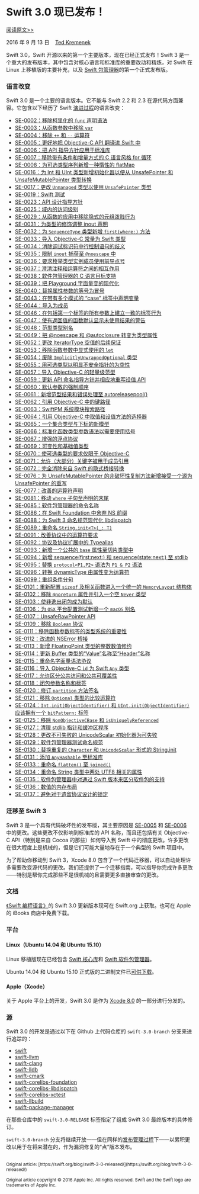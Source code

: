 # Swift 3.0 现已发布！

[阅读原文>>](https://swift.org/blog/swift-3-0-released/)

2016 年 9 月 13 日&nbsp;&nbsp;&nbsp;&nbsp;[Ted Kremenek](https://github.com/tkremenek/)

Swift 3.0，Swift 开源以来的第一个主要版本，现在已经正式发布！Swift 3 是一个重大的发布版本，其中包含对核心语言和标准库的重要改动和精炼，对 Swift 在 Linux 上移植版的主要补充，以及 [Swift 包管理器](https://swift.org/package-manager)的第一个正式发布版。

### 语言改变

Swift 3.0 是一个主要的语言版本。它不能与 Swift 2.2 和 2.3 在源代码方面兼容。它包含以下经历了 Swift [演进过程](https://swift.org/contributing/#participating-in-the-swift-evolution-process)的语言改变：

* [SE-0002：移除柯里化的 `func` 声明语法](https://github.com/apple/swift-evolution/blob/master/proposals/0002-remove-currying.md)
* [SE-0003：从函数参数中移除 `var`](https://github.com/apple/swift-evolution/blob/master/proposals/0003-remove-var-parameters.md)
* [SE-0004：移除 `++` 和 `--` 运算符](https://github.com/apple/swift-evolution/blob/master/proposals/0004-remove-pre-post-inc-decrement.md)
* [SE-0005：更好地把 Objective-C API 翻译进 Swift 中](https://github.com/apple/swift-evolution/blob/master/proposals/0005-objective-c-name-translation.md)
* [SE-0006：把 API 指导方针应用于标准库](https://github.com/apple/swift-evolution/blob/master/proposals/0006-apply-api-guidelines-to-the-standard-library.md)
* [SE-0007：移除带有条件和增量方式的 C 语言风格 for 循环](https://github.com/apple/swift-evolution/blob/master/proposals/0007-remove-c-style-for-loops.md)
* [SE-0008：为可选类型序列新增一种惰性的 flatMap](https://github.com/apple/swift-evolution/blob/master/proposals/0008-lazy-flatmap-for-optionals.md)
* [SE-0016：为 Int 和 UInt 类型新增初始化器以便从 UnsafePointer 和 UnsafeMutablePointer 类型转换](https://github.com/apple/swift-evolution/blob/master/proposals/0016-initializers-for-converting-unsafe-pointers-to-ints.md)
* [SE-0017：更改 `Unmanaged` 类型以使用 `UnsafePointer` 类型](https://github.com/apple/swift-evolution/blob/master/proposals/0017-convert-unmanaged-to-use-unsafepointer.md)
* [SE-0019：Swift 测试](https://github.com/apple/swift-evolution/blob/master/proposals/0019-package-manager-testing.md)
* [SE-0023：API 设计指导方针](https://github.com/apple/swift-evolution/blob/master/proposals/0023-api-guidelines.md)
* [SE-0025：域内的访问级别](https://github.com/apple/swift-evolution/blob/master/proposals/0025-scoped-access-level.md)
* [SE-0029：从函数的应用中移除隐式的元组泼贱行为](https://github.com/apple/swift-evolution/blob/master/proposals/0029-remove-implicit-tuple-splat.md)
* [SE-0031：为类型的修饰调整 inout 声明](https://github.com/apple/swift-evolution/blob/master/proposals/0031-adjusting-inout-declarations.md)
* [SE-0032：为 `SequenceType` 类型新增 `first(where:)` 方法](https://github.com/apple/swift-evolution/blob/master/proposals/0032-sequencetype-find.md)
* [SE-0033：导入 Objective-C 常量为 Swift 类型](https://github.com/apple/swift-evolution/blob/master/proposals/0033-import-objc-constants.md)
* [SE-0034：消除调试标识符中行控制语句的歧义](https://github.com/apple/swift-evolution/blob/master/proposals/0034-disambiguating-line.md)
* [SE-0035：限制 `inout` 捕获至 `@noescape` 中](https://github.com/apple/swift-evolution/blob/master/proposals/0035-limit-inout-capture.md)
* [SE-0036：要求枚举类型实例成员使用前导点号](https://github.com/apple/swift-evolution/blob/master/proposals/0036-enum-dot.md)
* [SE-0037：澄清注释和运算符之间的相互作用](https://github.com/apple/swift-evolution/blob/master/proposals/0037-clarify-comments-and-operators.md)
* [SE-0038：软件包管理器的 C 语言目标支持](https://github.com/apple/swift-evolution/blob/master/proposals/0038-swiftpm-c-language-targets.md)
* [SE-0039：把 Playground 字面量变的现代化](https://github.com/apple/swift-evolution/blob/master/proposals/0039-playgroundliterals.md)
* [SE-0040：替换属性参数的等号为冒号](https://github.com/apple/swift-evolution/blob/master/proposals/0040-attributecolons.md)
* [SE-0043：在带有多个模式的 “case” 标签中声明变量](https://github.com/apple/swift-evolution/blob/master/proposals/0043-declare-variables-in-case-labels-with-multiple-patterns.md)
* [SE-0044：导入为成员](https://github.com/apple/swift-evolution/blob/master/proposals/0044-import-as-member.md)
* [SE-0046：在包括第一个标签的所有参数上建立一致的标签行为](https://github.com/apple/swift-evolution/blob/master/proposals/0046-first-label.md)
* [SE-0047：使有返回值的函数默认显示未使用结果的警告](https://github.com/apple/swift-evolution/blob/master/proposals/0047-nonvoid-warn.md)
* [SE-0048：范型类型别名](https://github.com/apple/swift-evolution/blob/master/proposals/0048-generic-typealias.md)
* [SE-0049：把 @noescape 和 @autoclosure 转变为类型属性](https://github.com/apple/swift-evolution/blob/master/proposals/0049-noescape-autoclosure-type-attrs.md)
* [SE-0052：更改 IteratorType 空值的后续保证](https://github.com/apple/swift-evolution/blob/master/proposals/0052-iterator-post-nil-guarantee.md)
* [SE-0053：移除函数参数中显式使用的 `let`](https://github.com/apple/swift-evolution/blob/master/proposals/0053-remove-let-from-function-parameters.md)
* [SE-0054：废除 `ImplicitlyUnwrappedOptional` 类型](https://github.com/apple/swift-evolution/blob/master/proposals/0054-abolish-iuo.md)
* [SE-0055：用可选类型以明显不安全指针的为空性](https://github.com/apple/swift-evolution/blob/master/proposals/0055-optional-unsafe-pointers.md)
* [SE-0057：导入 Objective-C 的轻量级范型](https://github.com/apple/swift-evolution/blob/master/proposals/0057-importing-objc-generics.md)
* [SE-0059：更新 API 命名指导方针并相应地重写设值 API](https://github.com/apple/swift-evolution/blob/master/proposals/0059-updated-set-apis.md)
* [SE-0060：默认参数的强制顺序](https://github.com/apple/swift-evolution/blob/master/proposals/0060-defaulted-parameter-order.md)
* [SE-0061：新增范型结果和错误处理至 autoreleasepool()](https://github.com/apple/swift-evolution/blob/master/proposals/0061-autoreleasepool-signature.md)
* [SE-0062：引用 Objective-C 中的键路径](https://github.com/apple/swift-evolution/blob/master/proposals/0062-objc-keypaths.md)
* [SE-0063：SwiftPM 系统模块搜索路径](https://github.com/apple/swift-evolution/blob/master/proposals/0063-swiftpm-system-module-search-paths.md)
* [SE-0064：引用 Objective-C 中取值和设值方法的选择器](https://github.com/apple/swift-evolution/blob/master/proposals/0064-property-selectors.md)
* [SE-0065：一个集合类型与下标的新模型](https://github.com/apple/swift-evolution/blob/master/proposals/0065-collections-move-indices.md)
* [SE-0066：标准化函数类型参数语法以需要使用括号](https://github.com/apple/swift-evolution/blob/master/proposals/0066-standardize-function-type-syntax.md)
* [SE-0067：增强的浮点协议](https://github.com/apple/swift-evolution/blob/master/proposals/0067-floating-point-protocols.md)
* [SE-0069：可变性和基础值类型](https://github.com/apple/swift-evolution/blob/master/proposals/0069-swift-mutability-for-foundation.md)
* [SE-0070：使可选类型的要求仅限于 Objective-C](https://github.com/apple/swift-evolution/blob/master/proposals/0070-optional-requirements.md)
* [SE-0071：允许（大部分）关键字被用于成员引用](https://github.com/apple/swift-evolution/blob/master/proposals/0071-member-keywords.md)
* [SE-0072：完全消除来自 Swift 的隐式桥接转换](https://github.com/apple/swift-evolution/blob/master/proposals/0072-eliminate-implicit-bridging-conversions.md)
* [SE-0076：为 UnsafeMutablePointer 的非破坏性复制方法新增接受一个源为 UnsafePointer 的重写](https://github.com/apple/swift-evolution/blob/master/proposals/0076-copying-to-unsafe-mutable-pointer-with-unsafe-pointer-source.md)
* [SE-0077：改善的运算符声明](https://github.com/apple/swift-evolution/blob/master/proposals/0077-operator-precedence.md)
* [SE-0081：移动 `where` 子句至声明的末尾](https://github.com/apple/swift-evolution/blob/master/proposals/0081-move-where-expression.md)
* [SE-0085：软件包管理器的命令名称](https://github.com/apple/swift-evolution/blob/master/proposals/0085-package-manager-command-name.md)
* [SE-0086：在 Swift Foundation 中舍弃 NS 前缀](https://github.com/apple/swift-evolution/blob/master/proposals/0086-drop-foundation-ns.md)
* [SE-0088：为 Swift 3 命名规范现代化 libdispatch](https://github.com/apple/swift-evolution/blob/master/proposals/0088-libdispatch-for-swift3.md)
* [SE-0089：重命名 `String.init<T>(_: T)`](https://github.com/apple/swift-evolution/blob/master/proposals/0089-rename-string-reflection-init.md)
* [SE-0091：改善协议中的运算符要求](https://github.com/apple/swift-evolution/blob/master/proposals/0091-improving-operators-in-protocols.md)
* [SE-0092：协议及协议扩展中的 Typealias](https://github.com/apple/swift-evolution/blob/master/proposals/0092-typealiases-in-protocols.md)
* [SE-0093：新增一个公共的 `base` 属性至切片类型中](https://github.com/apple/swift-evolution/blob/master/proposals/0093-slice-base.md)
* [SE-0094：新增 sequence(first:next:) 和 sequence(state:next:) 至 stdlib](https://github.com/apple/swift-evolution/blob/master/proposals/0094-sequence-function.md)
* [SE-0095：替换 `protocol<P1,P2>` 语法为 `P1 & P2` 语法](https://github.com/apple/swift-evolution/blob/master/proposals/0095-any-as-existential.md)
* [SE-0096：转换 dynamicType 由属性变为运算符](https://github.com/apple/swift-evolution/blob/master/proposals/0096-dynamictype.md)
* [SE-0099：重组条件分句](https://github.com/apple/swift-evolution/blob/master/proposals/0099-conditionclauses.md)
* [SE-0101：重新配置 `sizeof` 及相关函数进入一个统一的 `MemoryLayout` 结构体](https://github.com/apple/swift-evolution/blob/master/proposals/0101-standardizing-sizeof-naming.md)
* [SE-0102：移除 `@noreturn` 属性并引入一个空 `Never` 类型](https://github.com/apple/swift-evolution/blob/master/proposals/0102-noreturn-bottom-type.md)
* [SE-0103：使非逸出闭包成为默认](https://github.com/apple/swift-evolution/blob/master/proposals/0103-make-noescape-default.md)
* [SE-0106：为 `OSX` 平台配置测试新增一个 `macOS` 别名](https://github.com/apple/swift-evolution/blob/master/proposals/0106-rename-osx-to-macos.md)
* [SE-0107：UnsafeRawPointer API](https://github.com/apple/swift-evolution/blob/master/proposals/0107-unsaferawpointer.md)
* [SE-0109：移除 `Boolean` 协议](https://github.com/apple/swift-evolution/blob/master/proposals/0109-remove-boolean.md)
* [SE-0111：移除函数参数标签的类型系统的重要性](https://github.com/apple/swift-evolution/blob/master/proposals/0111-remove-arg-label-type-significance.md)
* [SE-0112：改进的 NSError 桥接](https://github.com/apple/swift-evolution/blob/master/proposals/0112-nserror-bridging.md)
* [SE-0113：新增 FloatingPoint 类型的整数数值修约](https://github.com/apple/swift-evolution/blob/master/proposals/0113-rounding-functions-on-floatingpoint.md)
* [SE-0114：更新 Buffer 类型的“Value”名称至“Header”名称](https://github.com/apple/swift-evolution/blob/master/proposals/0114-buffer-naming.md)
* [SE-0115：重命名字面量语法协议](https://github.com/apple/swift-evolution/blob/master/proposals/0115-literal-syntax-protocols.md)
* [SE-0116：导入 Objective-C `id` 为 Swift `Any` 类型](https://github.com/apple/swift-evolution/blob/master/proposals/0116-id-as-any.md)
* [SE-0117：允许区分公共访问和公共可覆盖性](https://github.com/apple/swift-evolution/blob/master/proposals/0117-non-public-subclassable-by-default.md)
* [SE-0118：闭包参数名称和标签](https://github.com/apple/swift-evolution/blob/master/proposals/0118-closure-parameter-names-and-labels.md)
* [SE-0120：修订 `partition` 方法签名](https://github.com/apple/swift-evolution/blob/master/proposals/0120-revise-partition-method.md)
* [SE-0121：移除 `Optional` 类型的比较运算符](https://github.com/apple/swift-evolution/blob/master/proposals/0121-remove-optional-comparison-operators.md)
* [SE-0124：`Int.init(ObjectIdentifier)` 和 `UInt.init(ObjectIdentifier)` 应该拥有一个 `bitPattern:` 标签](https://github.com/apple/swift-evolution/blob/master/proposals/0124-bitpattern-label-for-int-initializer-objectidentfier.md)
* [SE-0125：移除 `NonObjectiveCBase` 和 `isUniquelyReferenced`](https://github.com/apple/swift-evolution/blob/master/proposals/0125-remove-nonobjectivecbase.md)
* [SE-0127：清理 stdlib 指针和缓冲区程序](https://github.com/apple/swift-evolution/blob/master/proposals/0127-cleaning-up-stdlib-ptr-buffer.md)
* [SE-0128：更改不可失败的 UnicodeScalar 初始化器为可失败](https://github.com/apple/swift-evolution/blob/master/proposals/0128-unicodescalar-failable-initializer.md)
* [SE-0129：软件包管理器测试命名规范](https://github.com/apple/swift-evolution/blob/master/proposals/0129-package-manager-test-naming-conventions.md)
* [SE-0130：替换重复的 `Character` 和 `UnicodeScalar` 形式的  String.init](https://github.com/apple/swift-evolution/blob/master/proposals/0130-string-initializers-cleanup.md)
* [SE-0131：添加 `AnyHashable` 至标准库](https://github.com/apple/swift-evolution/blob/master/proposals/0131-anyhashable.md)
* [SE-0133：重命名 `flatten()` 至 `joined()`](https://github.com/apple/swift-evolution/blob/master/proposals/0133-rename-flatten-to-joined.md)
* [SE-0134：重命名 String 类型中两处 UTF8 相关的属性](https://github.com/apple/swift-evolution/blob/master/proposals/0134-rename-string-properties.md)
* [SE-0135：软件包管理器中对通过 Swift 版本来区分软件包的支持](https://github.com/apple/swift-evolution/blob/master/proposals/0135-package-manager-support-for-differentiating-packages-by-swift-version.md)
* [SE-0136：数值的内存布局](https://github.com/apple/swift-evolution/blob/master/proposals/0136-memory-layout-of-values.md)
* [SE-0137：避免对于遗留协议设计的锁定](https://github.com/apple/swift-evolution/blob/master/proposals/0137-avoiding-lock-in.md)

### 迁移至 Swift 3

Swift 3 是一个具有代码破坏性的发布版，其主要原因是 [SE-0005](https://github.com/apple/swift-evolution/blob/master/proposals/0005-objective-c-name-translation.md) 和 [SE-0006](https://github.com/apple/swift-evolution/blob/master/proposals/0006-apply-api-guidelines-to-the-standard-library.md) 中的更改。这些更改不仅影响到标准库的 API 名称，而且还包括有关 Objective-C API（特别是来自 Cocoa 的那些）如何导入到 Swift 中的彻底更改。许多更改在很大程度上是机械的，但是它们可能大量地存在于一个典型的 Swift 项目中。

为了帮助你移动到 Swift 3，Xcode 8.0 包含了一个代码迁移器，可以自动处理许多需要改变源代码的更改。我们还提供了一个迁移指南，可以指导你完成许多更改——特别是帮你完成那些不是很机械的且需要更多直接审查的更改。

### 文档

[《Swift 编程语言》](https://swift.org/documentation/#the-swift-programming-language)的 Swift 3.0 更新版本现可在 Swift.org 上获取。也可在 Apple 的 iBooks 商店中免费下载。

### 平台

#### Linux（Ubuntu 14.04 和 Ubuntu 15.10）

Linux 移植版现在已经包含 [Swift 核心库](https://swift.org/core-libraries/)和 [Swift 软件包管理器](https://swift.org/package-manager)。

Ubuntu 14.04 和 Ubuntu 15.10 正式版的二进制文件已[可供下载](https://swift.org/download/)。

#### Apple（Xcode）

关于 Apple 平台上的开发，Swift 3.0 是作为 [Xcode 8.0](https://itunes.apple.com/app/xcode/id497799835) 的一部分进行分发的。

### 源

Swift 3.0 的开发是通过以下在 Github 上代码仓库的 `swift-3.0-branch` 分支来进行追踪的：

* [swift](https://github.com/apple/swift)
* [swift-llvm](https://github.com/apple/swift-llvm)
* [swift-clang](https://github.com/apple/swift-clang)
* [swift-lldb](https://github.com/apple/swift-lldb)
* [swift-cmark](https://github.com/apple/swift-cmark)
* [swift-corelibs-foundation](https://github.com/apple/swift-corelibs-foundation)
* [swift-corelibs-libdispatch](https://github.com/apple/swift-corelibs-libdispatch)
* [swift-corelibs-xctest](https://github.com/apple/swift-corelibs-xctest)
* [swift-llbuild](https://github.com/apple/swift-llbuild)
* [swift-package-manager](https://github.com/apple/swift-package-manager)

在那些仓库中的 `swift-3.0-RELEASE` 标签指定了组成 Swift 3.0 最终版本的具体修订。

`swift-3.0-branch` 分支将继续开放——但在同样的[发布管理过程](https://swift.org/blog/swift-3-0-release-process/)下——以累积更改以用于在将来潜在的，作为漏洞修复的“点”版本发布。

<br />
<sub>Original article: [https://swift.org/blog/swift-3-0-released/](https://swift.org/blog/swift-3-0-released/)</sub>

<sup>Original article copyright © 2016 Apple Inc. All rights reserved. Swift and the Swift logo are trademarks of Apple Inc.</sup>
